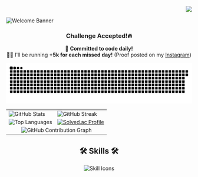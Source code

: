 <img align="right" src="https://visitor-badge.laobi.icu/badge?page_id=naim-kim.naim-kim" />
<br/>

![Welcome Banner](https://capsule-render.vercel.app/api?type=waving&height=200&text=Welcome!&fontAlign=80&fontAlignY=40&color=gradient)

<h3 align="center">Challenge Accepted!🔥</h3>
<div align="center">
 
 💪 **Committed to code daily!**  
 🏃‍♀️ I'll be running **+5k for each missed day!** (Proof posted on my [Instagram](https://www.instagram.com/im_isn.tme))
 </div>
 
<picture>
  <source media="(prefers-color-scheme: dark)" srcset="https://raw.githubusercontent.com/naim-kim/naim-kim/output/github-contribution-grid-snake-dark.svg">
  <source media="(prefers-color-scheme: light)" srcset="https://raw.githubusercontent.com/naim-kim/naim-kim/output/github-contribution-grid-snake.svg">
  <img alt="github contribution grid snake animation" src="https://raw.githubusercontent.com/naim-kim/naim-kim/output/github-contribution-grid-snake.svg">
</picture>

<table align="center">
  <tr>
   <td>
     <img width="390" src="https://github-readme-stats.vercel.app/api?username=naim-kim&show_icons=true&theme=highcontrast&count_private=true" alt="GitHub Stats" />
   </td>
   <td>
     <img width="390" src="https://github-readme-streak-stats.herokuapp.com/?user=naim-kim&theme=highcontrast&hide_border=true" alt="GitHub Streak" />
   </td>
  </tr>
  <tr>
    <td align="center">
      <img width="390" src="https://github-readme-stats-naim-kims-projects.vercel.app/api/top-langs/?username=naim-kim&layout=compact&theme=highcontrast&show_icons=true&hide_border=true" alt="Top Languages" />
    </td>
    <td>
      <a href="https://solved.ac/profile/naimkim">
        <img src="http://mazassumnida.wtf/api/v2/generate_badge?boj=naimkim" width="390" alt="Solved.ac Profile">
      </a>
    </td>
  </tr>
  <tr>
    <td colspan="2" align="center">
    <img src="https://github-readme-activity-graph.vercel.app/graph?username=naim-kim&theme=react-dark&hide_border=true" alt="GitHub Contribution Graph" />
</td>
  </tr>
</table>

<h2 align="center">🛠️ Skills 🛠️</h2>

<div align="center">
    <img src="https://skillicons.dev/icons?i=python,java,cpp,js,html,css,react,nodejs,dart,spring,mysql,git,aws,postman" alt="Skill Icons" />
</div>

